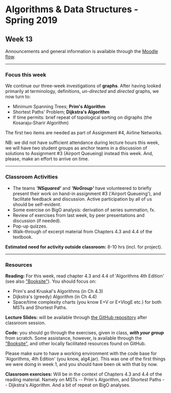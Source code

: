 # Algorithms & Data Structures - Spring 2019

## Week 13

Announcements and general information is available through the [Moodle flow](https://cphbusiness.mrooms.net/course/view.php?id=3150). 

-----------------

### Focus this week
We continue our three-week investigations of **graphs**. After having looked primarily at terminology, definitions, _un-directed_ and _directed_ graphs, we now turn to: 

- Minimum Spanning Trees; **Prim's Algorithm**
- Shortest Paths' Problem; **Dijkstra's Algorithm**
- If time permits: brief repeat of topological sorting on digraphs (the Kosaraju-Sharir Algorithm)

The first two items are needed as part of Assignment #4, Airline Networks.

NB: we did not have sufficient attendance during lecture hours this week, we will have two student groups as anchor teams in a discussion of solutions to Assignment #3 (Airport Queueing) instead this week. And, please, make an effort to arrive on time. 

-----------------
### Classroom Activities 

- The teams **_'NSquared'_** and **_'NoGroup'_** have volunteered to briefly present their work on hand-in assignment #3 ('Airport Queueing'), and facilitate feedback and discussion. Active participation by all of us should be self-evident.
- Some exercise on BigO analysis: derivation of series summation, fx.
- Review of exercises from last week, by peer presentations and discussion (if needed).
- Pop-up quizzes.
- Walk-through of excerpt material from Chapters 4.3 and 4.4 of the textbook.

**Estimated need for activity outside classroom:** 8-10 hrs (incl. for project).

-----------------
### Resources

**Reading:** For this week, read chapter 4.3 and 4.4 of 'Algorithms 4th Edition' (see also ["Booksite"](https://algs4.cs.princeton.edu/home/)). You should focus on: 

- Prim's and Kruskal's Algorithms (in Ch 4.3)
- Dijkstra's (greedy) Algorithm (in Ch 4.4)
- Space/time complexity charts (you know E+V or E+VlogE etc.) for both MSTs and Shortest Paths.

**Lecture Slides:** will be available through [the GitHub repository](https://github.com/datsoftlyngby/soft2019spring-algorithms/blob/master/Weeklies/Week_11/Slides/02%20Introduction.pdf) after classroom session.

**Code:** you should go through the exercises, given in class, _**with your group**_ from scratch. Some assistance, however, is available through the ["Booksite"](https://algs4.cs.princeton.edu/home/), and other locally facilitated resources found on GitHub. 

Please make sure to have a working environment with the code base for 'Algorithms, 4th Edition' (you know, alg4.jar). This was one of the first things we were doing in week 1, and you should have been ok with that by now.

**Classroom exercises:** Will be in the context of Chapters 4.3 and 4.4 of the reading material. Namely on MSTs -- Prim's Algorithm, and Shortest Paths -- Dijkstra's Algorithm. And a bit of repeat on BigO analyses.

